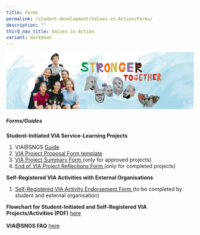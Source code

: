 ```yaml
---
title: Forms
permalink: /student-development/Values-in-Action/Forms/
description: ""
third_nav_title: Values in Action
variant: markdown
---
```

![](/images/01%20Banner%20Photos/04%20subpage%20student%20development.jpg)

##### **Forms/Guides**

<b>**Student-Initiated VIA Service-Learning Projects**</b>
1. VIA@SNGS [Guide](https://docs.google.com/document/d/1DX4HzEkGADFw3Pd6Y-85CUXtXhzFrErQFUQTazdKZD8/edit?tab=t.0)
2. [VIA Project Proposal Form template](https://docs.google.com/document/d/16AAq0wuoHxAyI8Y6du1bxY2WX3lwr7oLrK2zEPwAzoA/edit?tab=t.0)
3. [VIA Project Summary Form ](https://docs.google.com/forms/d/e/1FAIpQLSdSM6B-TESv46gwAg6Kq24s40Mq_AWvRGqlVC5SnOqd-rchbg/viewform) (only for approved projects)
4. [End of VIA Project Reflections Form ](https://docs.google.com/forms/d/e/1FAIpQLScw-Hfx8MOii-AepXVNGMk375YSaQSfoyv9VLmMB6njhS9c4g/viewform) (only for completed projects)


<b>**Self-Registered VIA Activities with External Organisations**</b>
1. [Self-Registered VIA Activity Endorsement Form ](https://docs.google.com/document/d/1TdtC8pEaEkjNlJD8GxKsngd-bfpX36A825SkZIDT7dU/edit?tab=t.0) (to be completed by student and external organisation)

**Flowchart for Student-Initiated and Self-Registered VIA Projects/Activities (PDF)** [here](https://drive.google.com/file/d/1kQL7SxJdI13rW8N1ahpTnSi4_cW6lpns/view?usp=sharing)<br><br>
**VIA@SNGS FAQ** [here](https://docs.google.com/document/d/1vQaHE30hNqSZdSFScdHpoQj3Ep1Z0M33GKBYxHdrILA/edit?tab=t.0)